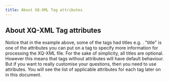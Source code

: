 ```yaml
---
title: About XQ-XML Tag attributes
---
```

## About XQ-XML Tag attributes

Notice that in the example above, some of the tags had titles e.g. <QuestionSets title="Three Tests for my students">. "title" is one of the attributes you can put on a tag to specify more information for processing the XQ-XML file. For the sake of simplicity, all titles are optional. However this means that tags without attributes will have default behaviour. But if you want to really customise your questions, then you need to use attributes. You will see the list of applicable attributes for each tag later on in this document.
